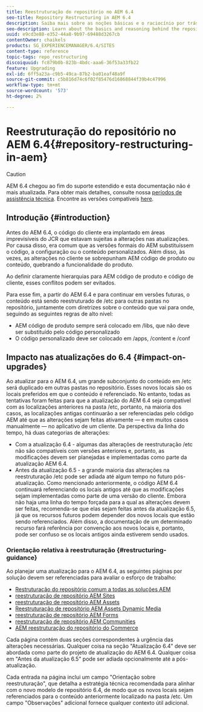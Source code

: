```yaml
---
title: Reestruturação do repositório no AEM 6.4
seo-title: Repository Restructuring in AEM 6.4
description: Saiba mais sobre as noções básicas e o raciocínio por trás da reestruturação do repositório no AEM 6.4
seo-description: Learn about the basics and reasoning behind the repository restructuring in AEM 6.4
uuid: e9cd3e88-e352-44a8-9b97-69488d3267cb
contentOwner: chaikels
products: SG_EXPERIENCEMANAGER/6.4/SITES
content-type: reference
topic-tags: repo_restructuring
discoiquuid: fc879b0b-823b-4bdc-aaa6-36f53a33fb22
feature: Upgrading
exl-id: 6ff5a23a-c9b5-49ca-87b2-ba01eaf48a9f
source-git-commit: c5b816d74c6f02f85476d16868844f39b4c47996
workflow-type: tm+mt
source-wordcount: '573'
ht-degree: 2%

---
```


# Reestruturação do repositório no AEM 6.4{#repository-restructuring-in-aem}

>[!CAUTION]
>
>AEM 6.4 chegou ao fim do suporte estendido e esta documentação não é mais atualizada. Para obter mais detalhes, consulte nossa [períodos de assistência técnica](https://helpx.adobe.com/br/support/programs/eol-matrix.html). Encontre as versões compatíveis [here](https://experienceleague.adobe.com/docs/).

## Introdução {#introduction}

Antes do AEM 6.4, o código do cliente era implantado em áreas imprevisíveis do JCR que estavam sujeitas a alterações nas atualizações. Por causa disso, era comum que as versões formais do AEM substituíssem o código, a configuração ou o conteúdo personalizados. Além disso, às vezes, as alterações no cliente se sobrepunham AEM código de produto ou conteúdo, quebrando a funcionalidade do produto.

Ao definir claramente hierarquias para AEM código de produto e código de cliente, esses conflitos podem ser evitados.

Para esse fim, a partir do AEM 6.4 e para continuar em versões futuras, o conteúdo está sendo reestruturado de /etc para outras pastas no repositório, juntamente com diretrizes sobre o conteúdo que vai para onde, seguindo as seguintes regras de alto nível:

* AEM código de produto sempre será colocado em /libs, que não deve ser substituído pelo código personalizado
* O código personalizado deve ser colocado em /apps, /content e /conf

## Impacto nas atualizações do 6.4 {#impact-on-upgrades}

Ao atualizar para o AEM 6.4, um grande subconjunto do conteúdo em /etc será duplicado em outras pastas no repositório. Esses novos locais são os locais preferidos em que o conteúdo é referenciado. No entanto, todas as tentativas foram feitas para que a atualização do AEM 6.4 seja compatível com as localizações anteriores na pasta /etc, portanto, na maioria dos casos, as localizações antigas continuarão a ser referenciadas pelo código AEM até que as alterações sejam feitas ativamente — e em muitos casos manualmente — no aplicativo de um cliente. Da perspectiva da linha do tempo, há duas categorias de alterações:

* Com a atualização 6.4 - algumas das alterações de reestruturação /etc não são compatíveis com versões anteriores e, portanto, as modificações devem ser planejadas e implementadas como parte da atualização AEM 6.4.
* Antes da atualização 6.5 - a grande maioria das alterações na reestruturação /etc pode ser adiada até algum tempo no futuro pós-atualização. Como mencionado anteriormente, o código AEM 6.4 continuará referenciando os locais antigos até que as modificações sejam implementadas como parte de uma versão do cliente. Embora não haja uma linha do tempo forçada para a qual as alterações devem ser feitas, recomenda-se que elas sejam feitas antes da atualização 6.5, já que os recursos futuros podem depender dos novos locais que estão sendo referenciados. Além disso, a documentação de um determinado recurso fará referência por convenção aos novos locais e, portanto, pode ser confuso se os locais antigos ainda estiverem sendo usados.

### Orientação relativa à reestruturação {#restructuring-guidance}

Ao planejar uma atualização para o AEM 6.4, as seguintes páginas por solução devem ser referenciadas para avaliar o esforço de trabalho:

* [Restruturação do repositório comum a todas as soluções AEM](/help/sites-deploying/all-repository-restructuring-in-aem-6-4.md)
* [reestruturação de repositório AEM Sites](/help/sites-deploying/sites-repository-restructuring-in-aem-6-4.md)
* [reestruturação de repositório AEM Assets](https://experienceleague.adobe.com/docs/experience-manager-64/deploying/restructuring/repository-restructuring.html?lang=pt-BR)
* [Reestruturação de repositório AEM Assets Dynamic Media](/help/sites-deploying/dynamicmedia-repository-restructuring-in-aem-6-4.md)
* [reestruturação de repositório AEM Forms](/help/sites-deploying/forms-repository-restructuring-in-aem-6-4.md)
* [reestruturação de repositório AEM Communities](/help/sites-deploying/communities-repository-restructuring-in-aem-6-4.md)
* [AEM reestruturação do repositório do Commerce](/help/sites-deploying/ecommerce-repository-restructuring-in-aem-6-4.md)

Cada página contém duas seções correspondentes à urgência das alterações necessárias. Qualquer coisa na seção &quot;Atualização 6.4&quot; deve ser abordada como parte do projeto de atualização do AEM 6.4. Qualquer coisa em &quot;Antes da atualização 6.5&quot; pode ser adiada opcionalmente até a pós-atualização.

Cada entrada na página inclui um campo &quot;Orientação sobre reestruturação&quot;, que detalha a estratégia técnica recomendada para alinhar com o novo modelo de repositório 6.4, de modo que os novos locais sejam referenciados para o conteúdo anteriormente localizado na pasta /etc. Um campo &quot;Observações&quot; adicional fornece qualquer contexto útil adicional.
